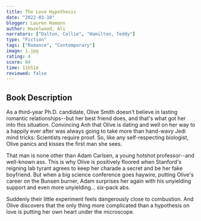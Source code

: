 ```yaml
---
title: The Love Hypothesis
date: "2022-03-10"
blogger: Lauren Hamann
author: Hazelwood, Ali
narrators: ["Dalton, Callie", "Hamilton, Teddy"]
type: "Fiction"
tags: ["Romance", "Contemporary"]
image: 1.jpg
rating: 4
score: 84
time: 11h51m
reviewed: false
---
```


## Book Description

As a third-year Ph.D. candidate, Olive Smith doesn't believe in lasting romantic relationships--but her best friend does, and that's what got her into this situation. Convincing Anh that Olive is dating and well on her way to a happily ever after was always going to take more than hand-wavy Jedi mind tricks: Scientists require proof. So, like any self-respecting biologist, Olive panics and kisses the first man she sees.

That man is none other than Adam Carlsen, a young hotshot professor--and well-known ass. This is why Olive is positively floored when Stanford's reigning lab tyrant agrees to keep her charade a secret and be her fake boyfriend. But when a big science conference goes haywire, putting Olive's career on the Bunsen burner, Adam surprises her again with his unyielding support and even more unyielding... six-pack abs.

Suddenly their little experiment feels dangerously close to combustion. And Olive discovers that the only thing more complicated than a hypothesis on love is putting her own heart under the microscope.

